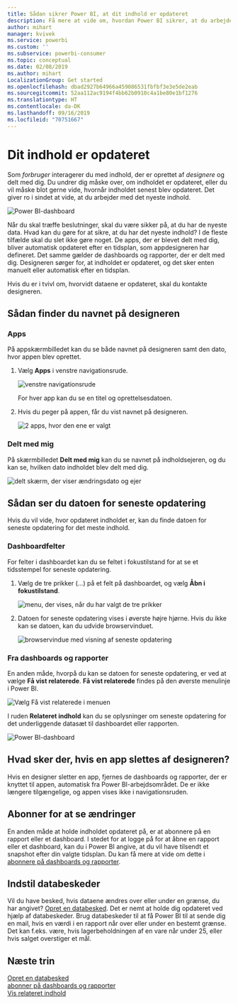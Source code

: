 ```yaml
---
title: Sådan sikrer Power BI, at dit indhold er opdateret
description: Få mere at vide om, hvordan Power BI sikrer, at du arbejder med den nyeste version af data, rapporter, dashboards og apps.
author: mihart
manager: kvivek
ms.service: powerbi
ms.custom: ''
ms.subservice: powerbi-consumer
ms.topic: conceptual
ms.date: 02/08/2019
ms.author: mihart
LocalizationGroup: Get started
ms.openlocfilehash: dbad2927b64966a459086531fbfbf3e3e5de2eab
ms.sourcegitcommit: 52aa112ac9194f4bb62b0910c4a1be80e1bf1276
ms.translationtype: HT
ms.contentlocale: da-DK
ms.lasthandoff: 09/16/2019
ms.locfileid: "70751667"
---
```

# <a name="your-content-is-up-to-date"></a>Dit indhold er opdateret
Som *forbruger* interagerer du med indhold, der er oprettet af *designere* og delt med dig. Du undrer dig måske over, om indholdet er opdateret, eller du vil måske blot gerne vide, hvornår indholdet senest blev opdateret. Det giver ro i sindet at vide, at du arbejder med det nyeste indhold.  
 
![Power BI-dashboard](media/end-user-consumer/power-bi-service.png)


Når du skal træffe beslutninger, skal du være sikker på, at du har de nyeste data. Hvad kan du gøre for at sikre, at du har det nyeste indhold? I de fleste tilfælde skal du slet ikke gøre noget. De apps, der er blevet delt med dig, bliver automatisk opdateret efter en tidsplan, som appdesigneren har defineret. Det samme gælder de dashboards og rapporter, der er delt med dig. Designeren sørger for, at indholdet er opdateret, og det sker enten manuelt eller automatisk efter en tidsplan.  

Hvis du er i tvivl om, hvorvidt dataene er opdateret, skal du kontakte designeren.

## <a name="how-to-locate-the-name-of-the-designer"></a>Sådan finder du navnet på designeren

### <a name="apps"></a>Apps

På appskærmbilledet kan du se både navnet på designeren samt den dato, hvor appen blev oprettet.  

1. Vælg **Apps** i venstre navigationsrude.

    ![venstre navigationsrude](media/end-user-fresh/power-bi-nav-apps.png)

    For hver app kan du se en titel og oprettelsesdatoen. 

2. Hvis du peger på appen, får du vist navnet på designeren. 

    ![2 apps, hvor den ene er valgt](media/end-user-fresh/power-bi-app.png)


### <a name="shared-with-me"></a>Delt med mig
På skærmbilledet **Delt med mig** kan du se navnet på indholdsejeren, og du kan se, hvilken dato indholdet blev delt med dig.

![delt skærm, der viser ændringsdato og ejer](media/end-user-fresh/power-bi-shared-new.png) 


## <a name="how-to-look-up-the-last-refresh-date"></a>Sådan ser du datoen for seneste opdatering
Hvis du vil vide, hvor opdateret indholdet er, kan du finde datoen for seneste opdatering for det meste indhold. 

### <a name="dashboard-tiles"></a>Dashboardfelter
For felter i dashboardet kan du se feltet i fokustilstand for at se et tidsstempel for seneste opdatering.

1. Vælg de tre prikker (...) på et felt på dashboardet, og vælg **Åbn i fokustilstand**.

    ![menu, der vises, når du har valgt de tre prikker](media/end-user-fresh/power-bi-focus.png)

2. Datoen for seneste opdatering vises i øverste højre hjørne. Hvis du ikke kan se datoen, kan du udvide browservinduet. 

    ![browservindue med visning af seneste opdatering](media/end-user-fresh/power-bi-last-refresh2.png)

### <a name="from-dashboards-and-reports"></a>Fra dashboards og rapporter
En anden måde, hvorpå du kan se datoen for seneste opdatering, er ved at vælge **Få vist relaterede**.  **Få vist relaterede** findes på den øverste menulinje i Power BI.

![Vælg Få vist relaterede i menuen](media/end-user-fresh/power-bi-view-related.png)

I ruden **Relateret indhold** kan du se oplysninger om seneste opdatering for det underliggende datasæt til dashboardet eller rapporten.

![Power BI-dashboard](media/end-user-fresh/power-bi-last-refresh.png)

## <a name="what-happens-if-an-app-is-deleted-by-the-designer"></a>Hvad sker der, hvis en app slettes af designeren?

Hvis en designer sletter en app, fjernes de dashboards og rapporter, der er knyttet til appen, automatisk fra Power BI-arbejdsområdet. De er ikke længere tilgængelige, og appen vises ikke i navigationsruden.


## <a name="subscribe-to-see-changes"></a>Abonner for at se ændringer
En anden måde at holde indholdet opdateret på, er at abonnere på en rapport eller et dashboard. I stedet for at logge på for at åbne en rapport eller et dashboard, kan du i Power BI angive, at du vil have tilsendt et snapshot efter din valgte tidsplan.  Du kan få mere at vide om dette i [abonnere på dashboards og rapporter](end-user-subscribe.md).

## <a name="set-data-alerts"></a>Indstil databeskeder
Vil du have besked, hvis dataene ændres over eller under en grænse, du har angivet? [Opret en databesked](end-user-alerts.md).  Det er nemt at holde dig opdateret ved hjælp af databeskeder. Brug databeskeder til at få Power BI til at sende dig en mail, hvis en værdi i en rapport når over eller under en bestemt grænse.  Det kan f.eks. være, hvis lagerbeholdningen af en vare når under 25, eller hvis salget overstiger et mål.  

## <a name="next-steps"></a>Næste trin
[Opret en databesked](end-user-alerts.md)    
[abonner på dashboards og rapporter](end-user-subscribe.md)    
[Vis relateret indhold](end-user-related.md)    
